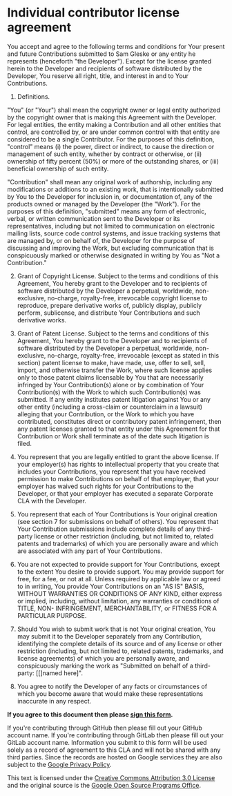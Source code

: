 # Individual contributor license agreement

You accept and agree to the following terms and conditions for Your present and
future Contributions submitted to Sam Gleske or any entity he represents
(henceforth "the Developer"). Except for the license granted herein to the
Developer and recipients of software distributed by the Developer, You reserve
all right, title, and interest in and to Your Contributions.

1. Definitions.

  "You" (or "Your") shall mean the copyright owner or legal entity authorized by
  the copyright owner that is making this Agreement with the Developer. For
  legal entities, the entity making a Contribution and all other entities that
  control, are controlled by, or are under common control with that entity are
  considered to be a single Contributor. For the purposes of this definition,
  "control" means (i) the power, direct or indirect, to cause the direction or
  management of such entity, whether by contract or otherwise, or (ii) ownership
  of fifty percent (50%) or more of the outstanding shares, or (iii) beneficial
  ownership of such entity.

  "Contribution" shall mean any original work of authorship, including any
  modifications or additions to an existing work, that is intentionally
  submitted by You to the Developer for inclusion in, or documentation of, any
  of the products owned or managed by the Developer (the "Work"). For the
  purposes of this definition, "submitted" means any form of electronic, verbal,
  or written communication sent to the Developer or its representatives,
  including but not limited to communication on electronic mailing lists, source
  code control systems, and issue tracking systems that are managed by, or on
  behalf of, the Developer for the purpose of discussing and improving the Work,
  but excluding communication that is conspicuously marked or otherwise
  designated in writing by You as "Not a Contribution."

2. Grant of Copyright License. Subject to the terms and conditions of this
  Agreement, You hereby grant to the Developer and to recipients of software
  distributed by the Developer a perpetual, worldwide, non-exclusive, no-charge,
  royalty-free, irrevocable copyright license to reproduce, prepare derivative
  works of, publicly display, publicly perform, sublicense, and distribute Your
  Contributions and such derivative works.

3. Grant of Patent License. Subject to the terms and conditions of this
  Agreement, You hereby grant to the Developer and to recipients of software
  distributed by the Developer a perpetual, worldwide, non-exclusive, no-charge,
  royalty-free, irrevocable (except as stated in this section) patent license to
  make, have made, use, offer to sell, sell, import, and otherwise transfer the
  Work, where such license applies only to those patent claims licensable by You
  that are necessarily infringed by Your Contribution(s) alone or by combination
  of Your Contribution(s) with the Work to which such Contribution(s) was
  submitted. If any entity institutes patent litigation against You or any other
  entity (including a cross-claim or counterclaim in a lawsuit) alleging that
  your Contribution, or the Work to which you have contributed, constitutes
  direct or contributory patent infringement, then any patent licenses granted
  to that entity under this Agreement for that Contribution or Work shall
  terminate as of the date such litigation is filed.

4. You represent that you are legally entitled to grant the above license. If
  your employer(s) has rights to intellectual property that you create that
  includes your Contributions, you represent that you have received permission
  to make Contributions on behalf of that employer, that your employer has
  waived such rights for your Contributions to the Developer, or that your
  employer has executed a separate Corporate CLA with the Developer.

5. You represent that each of Your Contributions is Your original creation (see
  section 7 for submissions on behalf of others). You represent that Your
  Contribution submissions include complete details of any third-party license
  or other restriction (including, but not limited to, related patents and
  trademarks) of which you are personally aware and which are associated with
  any part of Your Contributions.

6. You are not expected to provide support for Your Contributions, except to the
  extent You desire to provide support. You may provide support for free, for a
  fee, or not at all. Unless required by applicable law or agreed to in writing,
  You provide Your Contributions on an "AS IS" BASIS, WITHOUT WARRANTIES OR
  CONDITIONS OF ANY KIND, either express or implied, including, without
  limitation, any warranties or conditions of TITLE, NON- INFRINGEMENT,
  MERCHANTABILITY, or FITNESS FOR A PARTICULAR PURPOSE.

7. Should You wish to submit work that is not Your original creation, You may
  submit it to the Developer separately from any Contribution, identifying the
  complete details of its source and of any license or other restriction
  (including, but not limited to, related patents, trademarks, and license
  agreements) of which you are personally aware, and conspicuously marking the
  work as "Submitted on behalf of a third-party: [[]named here]".

8.  You agree to notify the Developer of any facts or circumstances of which you
  become aware that would make these representations inaccurate in any respect.

**If you agree to this document then please [sign this form][john_hancock].**

If you're contributing through GitHub then please fill out your GitHub account
name.  If you're contributing through GitLab then please fill out your GitLab
account name.  Information you submit to this form will be used solely as a
record of agreement to this CLA and will not be shared with any third parties.
Since the records are hosted on Google services they are also subject to the
[Google Privacy Policy][google_pp].

This text is licensed under the [Creative Commons Attribution 3.0 License][cc]
and the original source is the [Google Open Source Programs Office][gospo].

[cc]: http://creativecommons.org/licenses/by/3.0/
[google_pp]: https://www.google.com/policies/privacy/
[gospo]: https://cla.developers.google.com/about/google-individual
[john_hancock]: https://docs.google.com/forms/d/11DXxtFc_icuVXrezeaDxADiR-wdX4iXj0MTxIH5mL6o/viewform
